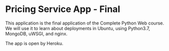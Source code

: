 # Pricing Service App - Final


This application is the final application of the Complete Python Web course. We will use it to learn about deployments in Ubuntu, using Python3.7, MongoDB, uWSGI, and nginx.

The app is open by Heroku.
